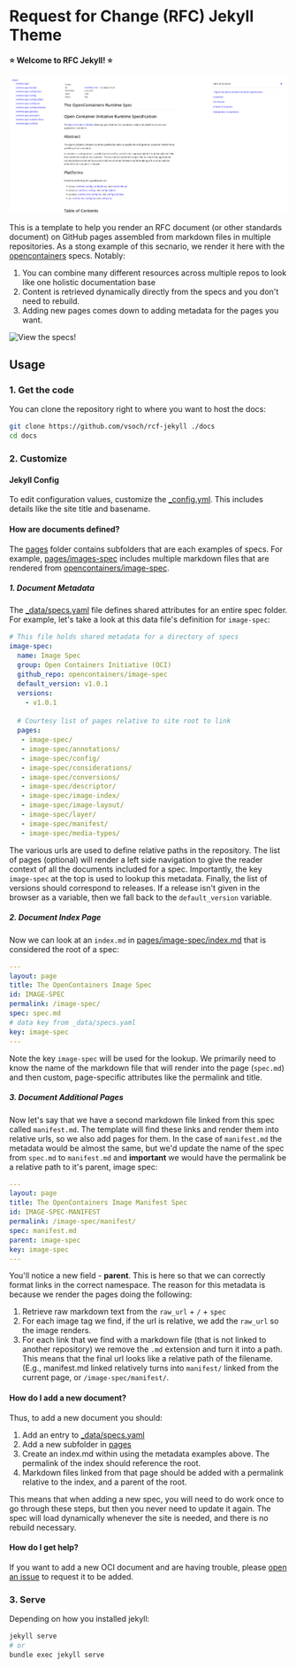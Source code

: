 # Request for Change (RFC) Jekyll Theme

**⭐️ Welcome to RFC Jekyll! ⭐️**

![assets/img/runtime-spec.png](assets/img/runtime-spec.png)

This is a template to help you render an RFC document (or other standards document)
on GitHub pages assembled from markdown files in multiple repositories. As a stong
example of this secnario, we render it here with the [opencontainers](https://github.com/opencontainers)
specs. Notably:

1. You can combine many different resources across multiple repos to look like one holistic documentation base
2. Content is retrieved dynamically directly from the specs and you don't need to rebuild.
3. Adding new pages comes down to adding metadata for the pages you want.

![View the specs!](https://vsoch.github.io/rfc-jekyll/)

## Usage

### 1. Get the code

You can clone the repository right to where you want to host the docs:

```bash
git clone https://github.com/vsoch/rcf-jekyll ./docs
cd docs
```

### 2. Customize

#### Jekyll Config

To edit configuration values, customize the [_config.yml](https://github.com/vsoch/rfc-jekyll/blob/master/_config.yml).
This includes details like the site title and basename.

#### How are documents defined?

The [pages](pages) folder contains subfolders that are each examples of specs.
For example, [pages/images-spec](pages/image-spec) includes multiple markdown
files that are rendered from [opencontainers/image-spec](https://github.com/opencontainers/image-spec).

##### 1. Document Metadata

The [_data/specs.yaml](_data/specs.yaml) file defines shared attributes for an
entire spec folder. For example, let's take a look at this data file's definition
for `image-spec`:

```yaml
# This file holds shared metadata for a directory of specs
image-spec:
  name: Image Spec
  group: Open Containers Initiative (OCI)
  github_repo: opencontainers/image-spec
  default_version: v1.0.1
  versions:
    - v1.0.1

  # Courtesy list of pages relative to site root to link
  pages:
   - image-spec/
   - image-spec/annotations/
   - image-spec/config/
   - image-spec/considerations/
   - image-spec/conversions/
   - image-spec/descriptor/
   - image-spec/image-index/
   - image-spec/image-layout/
   - image-spec/layer/
   - image-spec/manifest/
   - image-spec/media-types/
```

The various urls are used to define relative paths in the repository. The list
of pages (optional) will render a left side navigation to give the reader
context of all the documents included for a spec. Importantly, the key `image-spec`
at the top is used to lookup this metadata. Finally, the list of versions should
correspond to releases. If a release isn't given in the browser as a variable,
then we fall back to the `default_version` variable.

##### 2. Document Index Page

Now we can look at an `index.md`
in [pages/image-spec/index.md](pages/image-spec/index.md) that is considered the
root of a spec:

```yaml
---
layout: page
title: The OpenContainers Image Spec
id: IMAGE-SPEC
permalink: /image-spec/
spec: spec.md
# data key from _data/specs.yaml
key: image-spec
---
```

Note the key `image-spec` will be used for the lookup. We primarily need to know
the name of the markdown file that will render into the page (`spec.md`) and then
custom, page-specific attributes like the permalink and title.

##### 3. Document Additional Pages

Now let's say that we have a second markdown file linked from this spec called `manifest.md`.
The template will find these links and render them into relative urls, so we also add
pages for them. In the case of `manifest.md` the metadata would be almost the same, 
but we'd update the name of the spec from `spec.md` to `manifest.md` and **important**
we would have the permalink be a relative path to it's parent, image spec:

```yaml
---
layout: page
title: The OpenContainers Image Manifest Spec
id: IMAGE-SPEC-MANIFEST
permalink: /image-spec/manifest/
spec: manifest.md
parent: image-spec
key: image-spec
---
```

You'll notice a new field - **parent**. This is here so that we can correctly
format links in the correct namespace. The reason for this metadata is because we render the pages doing the following:

1. Retrieve raw markdown text from the `raw_url` + `/` + `spec`
2. For each image tag we find, if the url is relative, we add the `raw_url` so the image renders.
3. For each link that we find with a markdown file (that is not linked to another repository) we remove the `.md` extension and turn it into a path. This means that the final url looks like a relative path of the filename. (E.g., manifest.md linked relatively turns into `manifest/` linked from the current page, or `/image-spec/manifest/`.


#### How do I add a new document?

Thus, to add a new document you should:

1. Add an entry to [_data/specs.yaml](_data/specs.yaml)
2. Add a new subfolder in [pages](pages)
3. Create an index.md within using the metadata examples above. The permalink of the index should reference the root.
4. Markdown files linked from that page should be added with a permalink relative to the index, and a parent of the root.

This means that when adding a new spec, you will need to do work once to go through these steps,
but then you never need to update it again. The spec will load dynamically whenever the site is needed,
and there is no rebuild necessary. 

#### How do I get help?

If you want to add a new OCI document and are having trouble, please [open an issue](https://github.com/vsoch/rfc-jekyll/issues)
to request it to be added.

### 3. Serve

Depending on how you installed jekyll:

```bash
jekyll serve
# or
bundle exec jekyll serve
```
